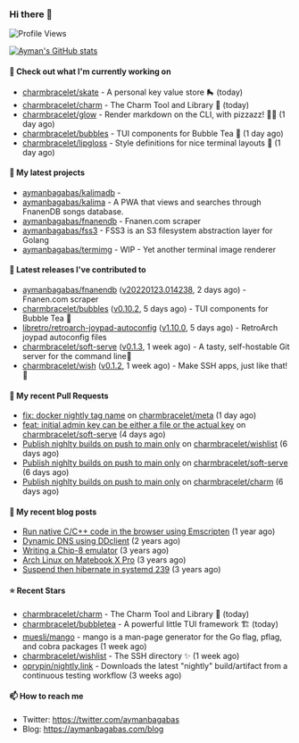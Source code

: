### Hi there 👋

![Profile Views](https://komarev.com/ghpvc/?username=aymanbagabas&label=PROFILE+VIEWS)

[![Ayman's GitHub stats](https://github-readme-stats.vercel.app/api?username=aymanbagabas&count_private=true&show_icons=true)](https://github.com/anuraghazra/github-readme-stats)

#### 👷 Check out what I'm currently working on

- [charmbracelet/skate](https://github.com/charmbracelet/skate) - A personal key value store 🛼 (today)
- [charmbracelet/charm](https://github.com/charmbracelet/charm) - The Charm Tool and Library 🌟 (today)
- [charmbracelet/glow](https://github.com/charmbracelet/glow) - Render markdown on the CLI, with pizzazz! 💅🏻 (1 day ago)
- [charmbracelet/bubbles](https://github.com/charmbracelet/bubbles) - TUI components for Bubble Tea 🍡 (1 day ago)
- [charmbracelet/lipgloss](https://github.com/charmbracelet/lipgloss) - Style definitions for nice terminal layouts 👄 (1 day ago)

#### 🌱 My latest projects

- [aymanbagabas/kalimadb](https://github.com/aymanbagabas/kalimadb) - 
- [aymanbagabas/kalima](https://github.com/aymanbagabas/kalima) - A PWA that views and searches through FnanenDB songs database.
- [aymanbagabas/fnanendb](https://github.com/aymanbagabas/fnanendb) - Fnanen.com scraper
- [aymanbagabas/fss3](https://github.com/aymanbagabas/fss3) - FSS3 is an S3 filesystem abstraction layer for Golang
- [aymanbagabas/termimg](https://github.com/aymanbagabas/termimg) - WIP - Yet another terminal image renderer

#### 🔭 Latest releases I've contributed to

- [aymanbagabas/fnanendb](https://github.com/aymanbagabas/fnanendb) ([v20220123.014238](https://github.com/aymanbagabas/fnanendb/releases/tag/v20220123.014238), 2 days ago) - Fnanen.com scraper
- [charmbracelet/bubbles](https://github.com/charmbracelet/bubbles) ([v0.10.2](https://github.com/charmbracelet/bubbles/releases/tag/v0.10.2), 5 days ago) - TUI components for Bubble Tea 🍡
- [libretro/retroarch-joypad-autoconfig](https://github.com/libretro/retroarch-joypad-autoconfig) ([v1.10.0](https://github.com/libretro/retroarch-joypad-autoconfig/releases/tag/v1.10.0), 5 days ago) - RetroArch joypad autoconfig files
- [charmbracelet/soft-serve](https://github.com/charmbracelet/soft-serve) ([v0.1.3](https://github.com/charmbracelet/soft-serve/releases/tag/v0.1.3), 1 week ago) - A tasty, self-hostable Git server for the command line🍦
- [charmbracelet/wish](https://github.com/charmbracelet/wish) ([v0.1.2](https://github.com/charmbracelet/wish/releases/tag/v0.1.2), 1 week ago) - Make SSH apps, just like that! 💫

#### 🔨 My recent Pull Requests

- [fix: docker nightly tag name](https://github.com/charmbracelet/meta/pull/4) on [charmbracelet/meta](https://github.com/charmbracelet/meta) (1 day ago)
- [feat: initial admin key can be either a file or the actual key](https://github.com/charmbracelet/soft-serve/pull/67) on [charmbracelet/soft-serve](https://github.com/charmbracelet/soft-serve) (4 days ago)
- [Publish nighlty builds on push to main only](https://github.com/charmbracelet/wishlist/pull/16) on [charmbracelet/wishlist](https://github.com/charmbracelet/wishlist) (6 days ago)
- [Publish nighlty builds on push to main only](https://github.com/charmbracelet/soft-serve/pull/62) on [charmbracelet/soft-serve](https://github.com/charmbracelet/soft-serve) (6 days ago)
- [Publish nighlty builds on push to main only](https://github.com/charmbracelet/charm/pull/65) on [charmbracelet/charm](https://github.com/charmbracelet/charm) (6 days ago)

#### 📜 My recent blog posts

- [Run native C/C&#43;&#43; code in the browser using Emscripten](https://aymanbagabas.com/blog/2020/11/18/run-native-c-c&#43;&#43;-code-in-the-browser-using-emscripten.html) (1 year ago)
- [Dynamic DNS using DDclient](https://aymanbagabas.com/blog/2019/02/16/dynamic-dns-using-ddclient.html) (2 years ago)
- [Writing a Chip-8 emulator](https://aymanbagabas.com/blog/2018/09/17/chip-8-emulator.html) (3 years ago)
- [Arch Linux on Matebook X Pro](https://aymanbagabas.com/blog/2018/07/23/archlinux-on-matebook-x-pro.html) (3 years ago)
- [Suspend then hibernate in systemd 239](https://aymanbagabas.com/blog/2018/07/18/suspend-then-hibernate.html) (3 years ago)

#### ⭐ Recent Stars

- [charmbracelet/charm](https://github.com/charmbracelet/charm) - The Charm Tool and Library 🌟 (today)
- [charmbracelet/bubbletea](https://github.com/charmbracelet/bubbletea) - A powerful little TUI framework 🏗 (today)
- [muesli/mango](https://github.com/muesli/mango) - mango is a man-page generator for the Go flag, pflag, and cobra packages (1 week ago)
- [charmbracelet/wishlist](https://github.com/charmbracelet/wishlist) - The SSH directory ✨ (1 week ago)
- [oprypin/nightly.link](https://github.com/oprypin/nightly.link) - Downloads the latest &#34;nightly&#34; build/artifact from a continuous testing workflow (3 weeks ago)

#### 📫 How to reach me

- Twitter: https://twitter.com/aymanbagabas
- Blog: https://aymanbagabas.com/blog
